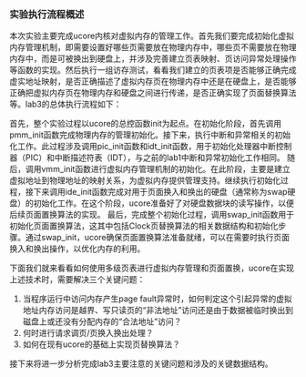 ### 实验执行流程概述

本次实验主要完成ucore内核对虚拟内存的管理工作。首先我们要完成初始化虚拟内存管理机制，即需要设置好哪些页需要放在物理内存中，哪些页不需要放在物理内存中，而是可被换出到硬盘上，并涉及完善建立页表映射、页访问异常处理操作等函数的实现。然后执行一组访存测试，看看我们建立的页表项是否能够正确完成虚实地址映射，是否正确描述了虚拟内存页在物理内存中还是在硬盘上，是否能够正确把虚拟内存页在物理内存和硬盘之间进行传递，是否正确实现了页面替换算法等。lab3的总体执行流程如下：

首先，整个实验过程以ucore的总控函数init为起点。在初始化阶段，首先调用pmm\_init函数完成物理内存的管理初始化。接下来，执行中断和异常相关的初始化工作。此过程涉及调用pic\_init函数和idt\_init函数，用于初始化处理器中断控制器（PIC）和中断描述符表（IDT），与之前的lab1中断和异常初始化工作相同。
随后，调用vmm\_init函数进行虚拟内存管理机制的初始化。在此阶段，主要是建立虚拟地址到物理地址的映射关系，为虚拟内存提供管理支持。继续执行初始化过程，接下来调用ide\_init函数完成对用于页面换入和换出的硬盘（通常称为swap硬盘）的初始化工作。在这个阶段，ucore准备好了对硬盘数据块的读写操作，以便后续页面置换算法的实现。
最后，完成整个初始化过程，调用swap\_init函数用于初始化页面置换算法，这其中包括Clock页替换算法的相关数据结构和初始化步骤。通过swap\_init，ucore确保页面置换算法准备就绪，可以在需要时执行页面换入和换出操作，以优化内存的利用。

下面我们就来看看如何使用多级页表进行虚拟内存管理和页面置换，ucore在实现上述技术时，需要解决三个关键问题：

1. 当程序运行中访问内存产生page fault异常时，如何判定这个引起异常的虚拟地址内存访问是越界、写只读页的“非法地址”访问还是由于数据被临时换出到磁盘上或还没有分配内存的“合法地址”访问？
2. 何时进行请求调页/页换入换出处理？
3. 如何在现有ucore的基础上实现页替换算法？

接下来将进一步分析完成lab3主要注意的关键问题和涉及的关键数据结构。